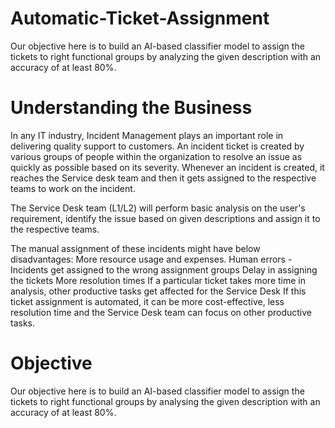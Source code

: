 # Automatic-Ticket-Assignment
Our objective here is to build an AI-based classifier model to assign the tickets to right functional groups by analyzing the given description with an accuracy of at least 80%.

# Understanding the Business
In any IT industry, Incident Management plays an important role in delivering quality support to customers. An incident ticket is created by various groups of people within the organization to resolve an issue as quickly as possible based on its severity. Whenever an incident is created, it reaches the Service desk team and then it gets assigned to the respective teams to work on the incident.

The Service Desk team (L1/L2) will perform basic analysis on the user's requirement, identify the issue based on given descriptions and assign it to the respective teams.

The manual assignment of these incidents might have below disadvantages: More resource usage and expenses. Human errors - Incidents get assigned to the wrong assignment groups Delay in assigning the tickets More resolution times If a particular ticket takes more time in analysis, other productive tasks get affected for the Service Desk If this ticket assignment is automated, it can be more cost-effective, less resolution time and the Service Desk team can focus on other productive tasks.
# Objective
Our objective here is to build an AI-based classifier model to assign the tickets to right functional groups by analysing the given description with an accuracy of at least 80%.

